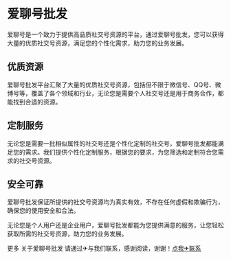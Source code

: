 # 爱聊号批发

爱聊号是一个致力于提供高品质社交号资源的平台，通过爱聊号批发，您可以获得大量的优质社交号资源，满足您的个性化需求，助力您的业务发展。

## 优质资源

爱聊号批发平台汇聚了大量的优质社交号资源，包括但不限于微信号、QQ号、微博号等，覆盖了各个领域和行业，无论您是需要个人社交号还是用于商务合作，都能找到合适的资源。

## 定制服务

无论您是需要一批相似属性的社交号还是个性化定制的社交号，爱聊号批发都能满足您的需求。我们提供个性化定制服务，根据您的要求，为您筛选和定制符合您需求的社交号资源。

## 安全可靠

爱聊号批发保证所提供的社交号资源均为真实有效，不存在任何虚假和欺骗行为，确保您的使用安全和合法。

无论您是个人用户还是企业用户，爱聊号批发都能为您提供满意的服务，让您轻松获取所需的社交号资源，助力您的业务发展。

更多 关于爱聊号批发 请通过✈与我们联系，感谢阅读，谢谢！[点我✈联系](https://lm.k02.cc)